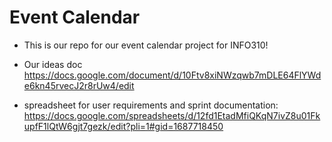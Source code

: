 # Event Calendar

- This is our repo for our event calendar project for INFO310!

- Our ideas doc https://docs.google.com/document/d/10Ftv8xiNWzqwb7mDLE64FlYWde6kn45rvecJ2r8rUw4/edit

- spreadsheet for user requirements and sprint documentation: https://docs.google.com/spreadsheets/d/12fd1EtadMfiQKqN7ivZ8u01FkupfF1lQtW6gjt7gezk/edit?pli=1#gid=1687718450